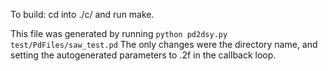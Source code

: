 To build:
cd into ./c/ and run make.
  
This file was generated by running ```python pd2dsy.py test/PdFiles/saw_test.pd```
The only changes were the directory name, and setting the autogenerated parameters to .2f in the callback loop.

